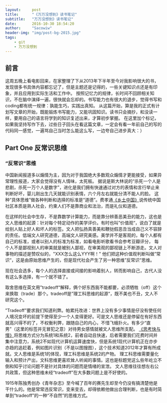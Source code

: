 ```yaml
---
layout:     post
title:      "《万万没想到》读书笔记"
subtitle:   "万万没想到》读书笔记"
date:       2016-10-30 18:54:20
author:     "Sacowiw"
header-img: "img/post-bg-2015.jpg"
tags:
    - git
    - 万万没想到
---
```


## 前言
这周五晚上看电影回来，在家整理了下从2013年下半年至今对我影响很大的书，发现很多书具体内容都忘记了，但是主题还是记得的，一些关键知识点还是有印象，并且应用到实际生活和工作中。
按照记忆力的规律，长时间不回顾相关知识，不在脑中演绎一遍，很快就会忘却的。书写能力也有很大的退步，觉得书写和coding都有统一规律：孰能生巧，实践出真知。
从这篇开始，算是我的正式有计划写文章的开始，既能锻炼书写能力，又能巩固知识。读书只会摘抄，和没读一样，要用自己的语言将学到的知识复述出来，才算初步掌握。
在这里加个标记，如果我坚持写作下去，过些日子回头在看这篇文章，一定会有看一年前自己的写的代码同一感觉，一遍骂自己当时怎么能这么写，一边夸自己进步真大：）

## Part One 反常识思维
### “反常识”思维
中国新闻报道多以煽情为主，因为对于我国绝大多数观众煽情才更能接受，如果异常理性报道，大家会觉得没有人情味，太死板。
据说是斯大林说的“杀死一个人是悲剧，杀死一万个人是数字”，进化是我们拥有快速通过对方的表情和言行举止来判断好坏，婴儿刚出生几天就能识别表情，六个月左右就能分清不能人的脸。
这种“具体思维”做各种判断和选择的标准是“道德”。费孝通[《乡土中国》][1]说传统中国社区本质是熟人社会，约束人们不是靠商业和法治，而是礼仪和道德。

在这样的社会中生存，不是靠数学计算能力，而是靠分辨善恶美丑的能力，这也是文人思维的起源：针对每个特定动作的美学评价。有时也叫”价值观“，说白了就是给别人贴上好人和坏人的标签。文人把弘扬真善美和鞭挞假恶丑当成自己义不容辞的责任。低端文人研究道德，高端文人研究美感。美学并不是客观的，每个人都有自己的标准，或者以别人的标准为标准，如看电影听歌看书会参考豆瓣评分，
每个人不是鄙视别人的审美就是被别人鄙视，在审美观的鄙视链上不断游走。文人对事物的描述是赞叹似的，"XXX怎么这么YYY啊！"
他们把这种价值观判断叫做”常识“，这是由原始思维产生的，但是现代社会产生了另一种思维”反常识“思维。

现在社会选多，每个人的选择直接或间接的影响着别人，转而影响自己，古代人没有这么多选择，有一个就不错了。

取舍思维在英文用”tradeoff“解释，俩个好东西我不能都要，必须牺牲（off）这个来换取（trade）那个。tradeoff是”理工科思维的起源“，既不美也不丑，文人不研究这个。

”Tradeoff”要求我们知道利弊。帕累托改进：世界上没有多少事情是仔没有使任何人境况变坏的前提下使得至少一个人变得更好。可是文人思维还是停留在有好东西就高兴得不的了，不权衡利弊，跟随自己的内心，不惜飞蛾扑火。有多少“直男”（这里的标签并无冒犯之意）对待男女感情就被文人思维所支配。
[《思考快与慢》][2]将思维方式分为系统1和系统2，前者自动且快速，后者需要我们花费时间并集中注意力，系统2不如现代计算机运算速度快，但是系统1现代计算机正在亦步亦趋的追赶着，例如图片识别（不是以图搜图），这个技术知道2012年才算有所成就。文人思维是系统1的体现，理工科思维是系统2的产物。
理工科思维需要量化输入和预计产出，文科思维更喜欢耸人听闻的事情。这也是标题党这么些年屹立不倒和知乎讨论问题不是针对具体的问题而是情绪的宣泄。
文人思维往往想左右公共政策，但这种思维未经“tradeoff”在大多数问题上是不好使的。

1915年陈独秀创办《青年杂志》至今喊了百年的赛先生却至今仍没有搞清楚他是干什么的。他是常常违反常识，变来变去，却得依赖他做出合理判断，也是有时简单到“tradeoff”的一种“不自然”的思维方式。

[1]: https://zh.wikipedia.org/zh-hans/%E4%B9%A1%E5%9C%9F%E4%B8%AD%E5%9B%BD
[2]:https://book.douban.com/subject/10785583/